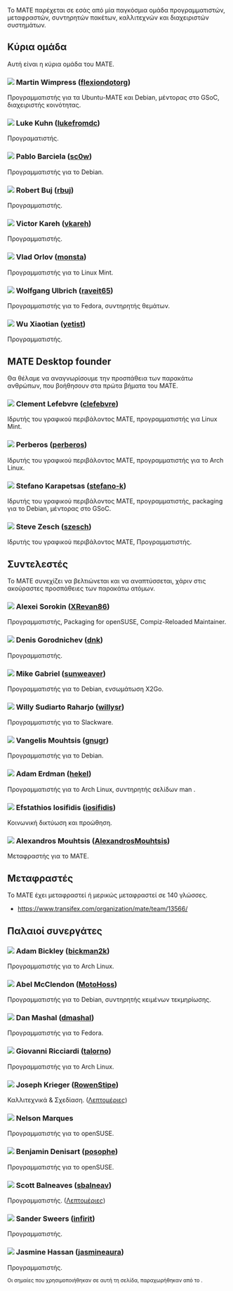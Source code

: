 <!--
.. link:
.. description:
.. tags:
.. date: 2011-12-05 07:25:21
.. title: Ομάδα
.. slug: team
-->

Το MATE παρέχεται σε εσάς από μία παγκόσμια ομάδα προγραμματιστών, μεταφραστών,
συντηρητών πακέτων, καλλιτεχνών και διαχειριστών συστημάτων.

## Κύρια ομάδα

Αυτή είναι η κύρια ομάδα του MATE.

### ![](/assets/img/flags/32/United%20Kingdom\(Great%20Britain\).png) Martin Wimpress ([flexiondotorg](https://github.com/flexiondotorg))

Προγραμματιστής για τα Ubuntu-MATE και Debian, μέντορας στο GSoC, διαχειριστής κοινότητας.

### ![](/assets/img/flags/32/USA.png) Luke Kuhn ([lukefromdc](https://github.com/lukefromdc))

Προγραματιστής.

### ![](/assets/img/flags/32/Galicia.png) Pablo Barciela ([sc0w](https://github.com/sc0w))

Προγραμματιστής για το Debian.

### ![](/assets/img/flags/32/Catalonia.png) Robert Buj ([rbuj](https://github.com/rbuj))

Προγραμματιστής.

### ![](/assets/img/flags/32/Puerto%20Rico.png) Victor Kareh ([vkareh](https://github.com/vkareh))

Προγραμματιστής.

### ![](/assets/img/flags/32/Russian%20Federation.png) Vlad Orlov ([monsta](https://github.com/monsta))

Προγραμματιστής για το Linux Mint.

### ![](/assets/img/flags/32/Germany.png) Wolfgang Ulbrich ([raveit65](https://github.com/raveit65))

Προγραμματιστής για το Fedora, συντηρητής θεμάτων.

### ![](/assets/img/flags/32/China.png) Wu Xiaotian ([yetist](https://github.com/yetist))

Προγραμματιστής.



## MATE Desktop founder

Θα θέλαμε να αναγνωρίσουμε την προσπάθεια των παρακάτω ανθρώπων, 
που βοήθησουν στα πρώτα βήματα του MATE.

### ![](/assets/img/flags/32/France.png) Clement Lefebvre ([clefebvre](https://github.com/clefebvre))

Ιδρυτής του γραφικού περιβάλοντος MATE, προγραμματιστής για Linux Mint.

### ![](/assets/img/flags/32/Argentina.png) Perberos ([perberos](https://github.com/perberos))

Ιδρυτής του γραφικού περιβάλοντος MATE, προγραμματιστής για το Arch Linux.

### ![](/assets/img/flags/32/Italy.png) Stefano Karapetsas ([stefano-k](https://github.com/stefano-k))

Ιδρυτής του γραφικού περιβάλοντος MATE, προγραμματιστής, packaging για το Debian, μέντορας στο GSoC.

### ![](/assets/img/flags/32/USA.png) Steve Zesch ([szesch](https://github.com/szesch))

Ιδρυτής του γραφικού περιβάλοντος MATE, Προγραμματιστής.



## Συντελεστές

Το MATE συνεχίζει να βελτιώνεται και να αναπτύσσεται, χάριν στις ακούραστες προσπάθειες
των παρακάτω ατόμων.

### ![](/assets/img/flags/32/Russian%20Federation.png) Alexei Sorokin ([XRevan86](https://github.com/XRevan86))

Προγραμματιστής, Packaging for openSUSE, Compiz-Reloaded Maintainer.

### ![](/assets/img/flags/32/Russian%20Federation.png) Denis Gorodnichev ([dnk](https://github.com/dnk))

Προγραμματιστής.

### ![](/assets/img/flags/32/Germany.png) Mike Gabriel ([sunweaver](https://github.com/sunweaver))

Προγραμματιστής για το Debian, ενσωμάτωση X2Go.

### ![](/assets/img/flags/32/Indonesia.png) Willy Sudiarto Raharjo ([willysr](https://github.com/willysr))

Προγραμματιστής για το Slackware.

### ![](/assets/img/flags/32/Greece.png) Vangelis Mouhtsis ([gnugr](https://github.com/gnugr))

Προγραμματιστής για το Debian.

### ![](/assets/img/flags/32/USA.png) Adam Erdman ([hekel](https://github.com/hekel))

Προγραμματιστής για το Arch Linux, συντηρητής σελίδων man .

### ![](/assets/img/flags/32/Greece.png) Efstathios Iosifidis ([iosifidis](https://github.com/iosifidis))

Κοινωνική δικτύωση και προώθηση.

### ![](/assets/img/flags/32/Greece.png) Alexandros Mouhtsis ([AlexandrosMouhtsis](https://github.com/AlexandrosMouhtsis))

Μεταφραστής για το MATE.



## Μεταφραστές

Το MATE έχει μεταφραστεί ή μερικώς μεταφραστεί σε 140 γλώσσες.

  * <https://www.transifex.com/organization/mate/team/13566/>



## Παλαιοί συνεργάτες

### ![](/assets/img/flags/32/USA.png) Adam Bickley ([bickman2k](https://github.com/bickman2k))

Προγραμματιστής για το Arch Linux.

### ![](/assets/img/flags/32/USA.png) Abel McClendon ([MotoHoss](https://github.com/MotoHoss))

Προγραμματιστής για το Debian, συντηρητής κειμένων τεκμηρίωσης.

### ![](/assets/img/flags/32/USA.png) Dan Mashal ([dmashal](https://github.com/dmashal))

Προγραμματιστής για το Fedora.

### ![](/assets/img/flags/32/Italy.png) Giovanni Ricciardi ([talorno](https://github.com/talorno))

Προγραμματιστής για το Arch Linux.

### ![](/assets/img/flags/32/USA.png) Joseph Krieger ([RowenStipe](https://github.com/RowenStipe))

Καλλιτεχνικά & Σχεδίαση. ([Λεπτομέριες](https://wiki.mate-desktop.org/#!pages/./users-rowen_stipe.md))

### ![](/assets/img/flags/32/Portugal.png) Nelson Marques

Προγραμματιστής για το openSUSE.

### ![](/assets/img/flags/32/France.png) Benjamin Denisart ([posophe](https://github.com/posophe))

Προγραμματιστής για το openSUSE.

### ![](/assets/img/flags/32/Canada.png) Scott Balneaves ([sbalneav](https://github.com/sbalneav))

Προγραμματιστής. ([Λεπτομέριες](https://wiki.mate-desktop.org/#!pages/./users-sbalneav.md))

### ![](/assets/img/flags/32/Netherlands.png) Sander Sweers ([infirit](https://github.com/infirit))

Προγραμματιστής.

### ![](/assets/img/flags/32/Egypt.png) Jasmine Hassan ([jasmineaura](https://wiki.mate-desktop.org/#!pages/./users-jasmineaura.md))

Προγραμματιστής.



<small>
Οι σημαίες που χρησιμοποιήθηκαν σε αυτή τη σελίδα, παραχωρήθηκαν από το <http://www.icondrawer.com>.
</small>
